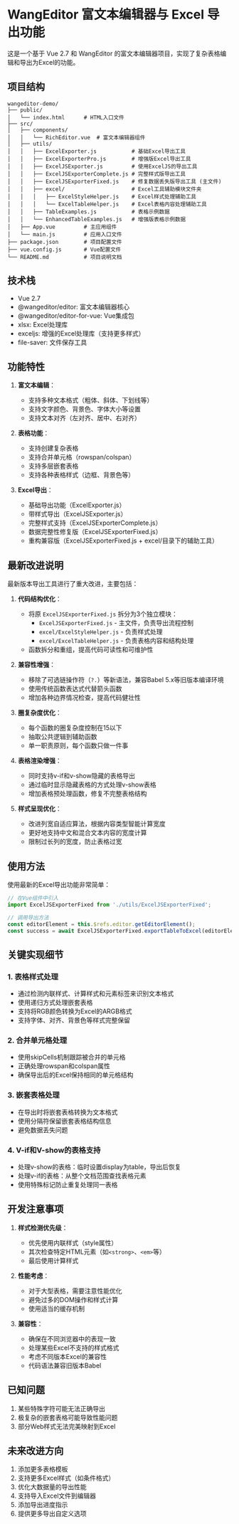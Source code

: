 # WangEditor 富文本编辑器与 Excel 导出功能

这是一个基于 Vue 2.7 和 WangEditor 的富文本编辑器项目，实现了复杂表格编辑和导出为Excel的功能。

## 项目结构

```
wangeditor-demo/
├── public/             
│   └── index.html      # HTML入口文件
├── src/                
│   ├── components/     
│   │   └── RichEditor.vue  # 富文本编辑器组件
│   ├── utils/         
│   │   ├── ExcelExporter.js           # 基础Excel导出工具
│   │   ├── ExcelExporterPro.js        # 增强版Excel导出工具
│   │   ├── ExcelJSExporter.js         # 使用ExcelJS的导出工具
│   │   ├── ExcelJSExporterComplete.js # 完整样式版导出工具
│   │   ├── ExcelJSExporterFixed.js    # 修复数据丢失版导出工具 (主文件)
│   │   ├── excel/                     # Excel工具辅助模块文件夹
│   │   │   ├── ExcelStyleHelper.js    # Excel样式处理辅助工具
│   │   │   └── ExcelTableHelper.js    # Excel表格内容处理辅助工具
│   │   ├── TableExamples.js           # 表格示例数据
│   │   └── EnhancedTableExamples.js   # 增强版表格示例数据
│   ├── App.vue         # 主应用组件
│   └── main.js         # 应用入口文件
├── package.json        # 项目配置文件
├── vue.config.js       # Vue配置文件
└── README.md           # 项目说明文档
```

## 技术栈

- Vue 2.7
- @wangeditor/editor: 富文本编辑器核心
- @wangeditor/editor-for-vue: Vue集成包
- xlsx: Excel处理库
- exceljs: 增强的Excel处理库（支持更多样式）
- file-saver: 文件保存工具

## 功能特性

1. **富文本编辑**：
   - 支持多种文本格式（粗体、斜体、下划线等）
   - 支持文字颜色、背景色、字体大小等设置
   - 支持文本对齐（左对齐、居中、右对齐）

2. **表格功能**：
   - 支持创建复杂表格
   - 支持合并单元格（rowspan/colspan）
   - 支持多层嵌套表格
   - 支持各种表格样式（边框、背景色等）

3. **Excel导出**：
   - 基础导出功能（ExcelExporter.js）
   - 带样式导出（ExcelJSExporter.js）
   - 完整样式支持（ExcelJSExporterComplete.js）
   - 数据完整性修复版（ExcelJSExporterFixed.js）
   - 重构兼容版（ExcelJSExporterFixed.js + excel/目录下的辅助工具）

## 最新改进说明

最新版本导出工具进行了重大改进，主要包括：

1. **代码结构优化**：
   - 将原 `ExcelJSExporterFixed.js` 拆分为3个独立模块：
     - `ExcelJSExporterFixed.js` - 主文件，负责导出流程控制
     - `excel/ExcelStyleHelper.js` - 负责样式处理
     - `excel/ExcelTableHelper.js` - 负责表格内容和结构处理
   - 函数拆分和重组，提高代码可读性和可维护性

2. **兼容性增强**：
   - 移除了可选链操作符（`?.`）等新语法，兼容Babel 5.x等旧版本编译环境
   - 使用传统函数表达式代替箭头函数
   - 增加各种边界情况检查，提高代码健壮性

3. **圈复杂度优化**：
   - 每个函数的圈复杂度控制在15以下
   - 抽取公共逻辑到辅助函数
   - 单一职责原则，每个函数只做一件事

4. **表格渲染增强**：
   - 同时支持v-if和v-show隐藏的表格导出
   - 通过临时显示隐藏表格的方式处理v-show表格
   - 增加表格预处理函数，修复不完整表格结构

5. **样式呈现优化**：
   - 改进列宽自适应算法，根据内容类型智能计算宽度
   - 更好地支持中文和混合文本内容的宽度计算
   - 限制过长列的宽度，防止表格过宽

## 使用方法

使用最新的Excel导出功能非常简单：

```javascript
// 在Vue组件中引入
import ExcelJSExporterFixed from './utils/ExcelJSExporterFixed';

// 调用导出方法
const editorElement = this.$refs.editor.getEditorElement();
const success = await ExcelJSExporterFixed.exportTableToExcel(editorElement);
```

## 关键实现细节

### 1. 表格样式处理

- 通过检测内联样式、计算样式和元素标签来识别文本格式
- 使用递归方式处理嵌套表格
- 支持将RGB颜色转换为Excel的ARGB格式
- 支持字体、对齐、背景色等样式完整保留

### 2. 合并单元格处理

- 使用skipCells机制跟踪被合并的单元格
- 正确处理rowspan和colspan属性
- 确保导出后的Excel保持相同的单元格结构

### 3. 嵌套表格处理

- 在导出时将嵌套表格转换为文本格式
- 使用分隔符保留嵌套表格结构信息
- 避免数据丢失问题

### 4. V-if和V-show的表格支持

- 处理v-show的表格：临时设置display为table，导出后恢复
- 处理v-if的表格：从整个文档范围查找表格元素
- 使用特殊标记防止重复处理同一表格

## 开发注意事项

1. **样式检测优先级**：
   - 优先使用内联样式（style属性）
   - 其次检查特定HTML元素（如`<strong>`、`<em>`等）
   - 最后使用计算样式

2. **性能考虑**：
   - 对于大型表格，需要注意性能优化
   - 避免过多的DOM操作和样式计算
   - 使用适当的缓存机制

3. **兼容性**：
   - 确保在不同浏览器中的表现一致
   - 处理某些Excel不支持的样式格式
   - 考虑不同版本Excel的兼容性
   - 代码语法兼容旧版本Babel

## 已知问题

1. 某些特殊字符可能无法正确导出
2. 极复杂的嵌套表格可能导致性能问题
3. 部分Web样式无法完美映射到Excel

## 未来改进方向

1. 添加更多表格模板
2. 支持更多Excel样式（如条件格式）
3. 优化大数据量的导出性能
4. 支持导入Excel文件到编辑器
5. 添加导出进度指示
6. 提供更多导出自定义选项
